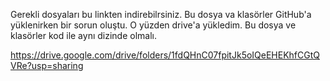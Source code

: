 Gerekli dosyaları bu linkten indirebilrsiniz.
Bu dosya va klasörler GitHub'a yüklenirken bir sorun oluştu. O yüzden drive'a yükledim.
Bu dosya ve klasörler kod ile aynı dizinde olmalı.

https://drive.google.com/drive/folders/1fdQHnC07fpitJk5oIQeEHEKhfCGtQVRe?usp=sharing
